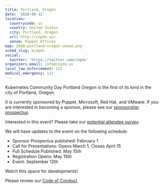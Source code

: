```yaml
---
title: Portland, Oregon
date: '2020-09-12'
location:
  countrycode: us
  country: United States
  city: Portland, Oregon
  url: http://cnpdx.us/
  venue: Puppet Offices
map: 2020-portland-oregon-venue.png
sched_slug: kcdpdx
social:
  twitter: 'https://twitter.com/cnpdx'
organizers_email: info@cnpdx.us
local_law_enforcement: 112
medical_emergency: 112
---
```


Kubernetes Community Day Portland Oregon is the first of its kind in the city of Portland, Oregon.

It is currently sponsored by Puppet, Microsoft, Red Hat, and VMware. If you are interested in becoming a sponsor, please see our [sponsorship prospectus](./prospectus).

Interested in this event?  Please take our [potential attendee survey](https://forms.gle/MKwurmEDMkVFmLqXA).

We will have updates to the event on the following schedule:

* Sponsor Prospectus published: February 1
* Call for Presentations: Opens March 1, Closes April 15
* Full Schedule Published: May 15th
* Registration Opens: May 15th
* Event: September 12th

Watch this space for developments!

Please review our [Code of Conduct](/code-of-conduct).
